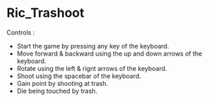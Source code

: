 # Ric_Trashoot

Controls :
- Start the game by pressing any key of the keyboard.
- Move forward & backward using the up and down arrows of the keyboard.
- Rotate using the left & rignt arrows of the keyboard.
- Shoot using the spacebar of the keyboard.
- Gain point by shooting at trash.
- Die being touched by trash.
